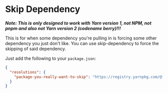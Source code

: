 # Skip Dependency

**_Note: This is only designed to work with Yarn version 1, not NPM, not pnpm and also not Yarn version 2 (codename berry)!!!_**

This is for when some dependency you're pulling in is forcing some other dependency you just don't like.
You can use skip-dependency to force the skipping of said dependency.

Just add the following to your `package.json`:

```json
{
  "resolutions": {
    "package-you-really-want-to-skip": "https://registry.yarnpkg.com/@favware/skip-dependency/-/skip-dependency-1.0.2.tgz"
  }
}
```
